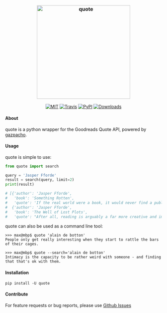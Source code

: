 <h3 align="center">
  <img src="https://raw.githubusercontent.com/maxhumber/quote/master/quote.png" height="300px" alt="quote">
</h3>
<p align="center">
  <a href="https://opensource.org/licenses/MIT"><img alt="MIT" src="https://img.shields.io/github/license/maxhumber/quote.svg"></a>
  <a href="https://travis-ci.org/maxhumber/quote"><img alt="Travis" src="https://img.shields.io/travis/maxhumber/quote.svg"></a>
  <a href="https://pypi.python.org/pypi/quote"><img alt="PyPI" src="https://img.shields.io/pypi/v/quote.svg"></a>
  <a href="https://pypi.python.org/pypi/quote"><img alt="Downloads" src="https://img.shields.io/pypi/dm/quote.svg"></a>
</p>



#### About

quote is a python wrapper for the Goodreads Quote API, powered by [gazpacho](https://github.com/maxhumber/gazpacho).



#### Usage

quote is simple to use:

```python
from quote import search

query = 'Jasper Fforde'
result = search(query, limit=2)
print(result)

# [{'author': 'Jasper Fforde',
#   'book': 'Something Rotten',
#   'quote': 'If the real world were a book, it would never find a publisher. Overlong, detailed to the point of distraction-and ultimately, without a major resolution.'},
#  {'author': 'Jasper Fforde',
#   'book': 'The Well of Lost Plots',
#   'quote': "After all, reading is arguably a far more creative and imaginative process than writing; when the reader creates emotion in their head, or the colors of the sky during the setting sun, or the smell of a warm summer's breeze on their face, they should reserve as much praise for themselves as they do for the writer - perhaps more."}]
```

quote can also be used as a command line tool:

```
>>> max@mbp$ quote 'alain de botton'
People only get really interesting when they start to rattle the bars of their cages.

>>> max@mbp$ quote --search='alain de botton'
Intimacy is the capacity to be rather weird with someone - and finding that that's ok with them.
```



#### Installation

```
pip install -U quote
```



#### Contribute

For feature requests or bug reports, please use [Github Issues](https://github.com/maxhumber/quote/issues)
